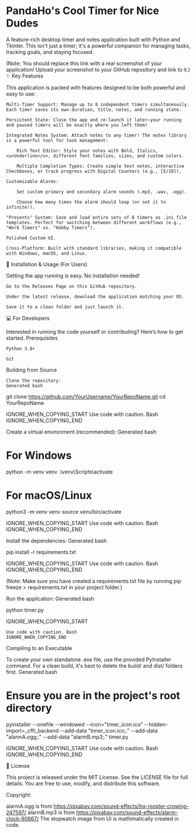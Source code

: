 # PandaHo's Cool Timer for Nice Dudes
A feature-rich desktop timer and notes application built with Python and Tkinter. This isn't just a timer; it's a powerful companion for managing tasks, tracking goals, and staying focused.

(Note: You should replace this link with a real screenshot of your application! Upload your screenshot to your GitHub repository and link to it.)
✨ Key Features

This application is packed with features designed to be both powerful and easy to use:

    Multi-Timer Support: Manage up to 8 independent timers simultaneously. Each timer saves its own duration, title, notes, and running state.

    Persistent State: Close the app and re-launch it later—your running and paused timers will be exactly where you left them!

    Integrated Notes System: Attach notes to any timer! The notes library is a powerful tool for task management:

        Rich Text Editor: Style your notes with Bold, Italics, <u>Underline</u>, different font families, sizes, and custom colors.

        Multiple Completion Types: Create simple text notes, interactive Checkboxes, or track progress with Digital Counters (e.g., [5/10]).

    Customizable Alarms:

        Set custom primary and secondary alarm sounds (.mp3, .wav, .ogg).

        Choose how many times the alarm should loop (or set it to infinite!).

    "Presents" System: Save and load entire sets of 8 timers as .ini file templates. Perfect for switching between different workflows (e.g., "Work Timers" vs. "Hobby Timers").

    Polished Custom UI.

    Cross-Platform: Built with standard libraries, making it compatible with Windows, macOS, and Linux.

🚀 Installation & Usage (For Users)

Getting the app running is easy. No installation needed!

    Go to the Releases Page on this GitHub repository.

    Under the latest release, download the application matching your OS.

    Save it to a clean folder and just launch it.

💻 For Developers

Interested in running the code yourself or contributing? Here’s how to get started.
Prerequisites

    Python 3.8+

    Git

Building from Source

    Clone the repository:
    Generated bash

      
git clone https://github.com/YourUsername/YourRepoName.git
cd YourRepoName

    

IGNORE_WHEN_COPYING_START
Use code with caution. Bash
IGNORE_WHEN_COPYING_END

Create a virtual environment (recommended):
Generated bash

      
# For Windows
python -m venv venv
.\venv\Scripts\activate

# For macOS/Linux
python3 -m venv venv
source venv/bin/activate

    

IGNORE_WHEN_COPYING_START
Use code with caution. Bash
IGNORE_WHEN_COPYING_END

Install the dependencies:
Generated bash

      
pip install -r requirements.txt

    

IGNORE_WHEN_COPYING_START
Use code with caution. Bash
IGNORE_WHEN_COPYING_END

(Note: Make sure you have created a requirements.txt file by running pip freeze > requirements.txt in your project folder.)

Run the application:
Generated bash

      
python timer.py

    

IGNORE_WHEN_COPYING_START

    Use code with caution. Bash
    IGNORE_WHEN_COPYING_END

Compiling to an Executable

To create your own standalone .exe file, use the provided PyInstaller command. For a clean build, it's best to delete the build/ and dist/ folders first.
Generated bash

      
# Ensure you are in the project's root directory
pyinstaller --onefile --windowed --icon="timer_icon.ico" --hidden-import=_cffi_backend --add-data "timer_icon.ico;." --add-data "alarmA.ogg;." --add-data "alarmB.mp3;." timer.py

    

IGNORE_WHEN_COPYING_START
Use code with caution. Bash
IGNORE_WHEN_COPYING_END

📜 License

This project is released under the MIT License. See the LICENSE file for full details. You are free to use, modify, and distribute this software.

Copyright:

alarmA.ogg is from https://pixabay.com/sound-effects/hq-rooster-crowing-247597/
alarmB.mp3 is from https://pixabay.com/sound-effects/alarm-clock-90867/
The stopwatch image from UI is mathimatically created in code.
